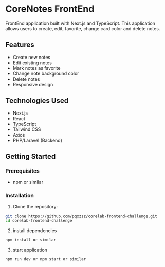 # CoreNotes FrontEnd

FrontEnd application built with Next.js and TypeScript. This application allows users to create, edit, favorite, change card color and delete notes.

## Features

- Create new notes
- Edit existing notes
- Mark notes as favorite
- Change note background color
- Delete notes
- Responsive design

## Technologies Used

- Next.js
- React
- TypeScript
- Tailwind CSS
- Axios
- PHP/Laravel (Backend)

## Getting Started

### Prerequisites

- npm or similar

### Installation

1. Clone the repository:

```bash
git clone https://github.com/pqxzzz/corelab-frontend-challenge.git
cd corelab-frontend-challenge
```

2. install dependencies

```bash
npm install or similar
```

3. start application

```bash
npm run dev or npm start or similar
```
